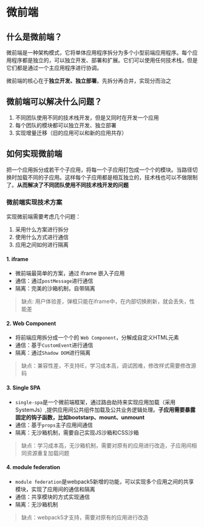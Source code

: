
# 微前端

## 什么是微前端？

微前端是一种架构模式，它将单体应用程序拆分为多个小型前端应用程序。每个应用程序都是独立的，可以独立开发、部署和扩展。它们可以使用任何技术栈，但是它们都是通过一个主应用程序进行协调。

微前端的核心在于**独立开发、独立部署**。先拆分再合并，实现分而治之

## 微前端可以解决什么问题？

1. 不同团队使用不同的技术栈开发，但是又同时在开发一个应用
2. 每个团队的模块都可以独立开发、独立部署
3. 实现增量迁移（旧的应用可以和新的应用共存）

## 如何实现微前端

把一个应用拆分成若干个子应用，将每一个子应用打包成一个个的模块。当路径切换时加载不同的子应用。这样每个子应用都是相互独立的，技术栈也可以不做限制了。**从而解决了不同团队使用不同技术栈开发的问题**

### 微前端实现技术方案

实现微前端需要考虑几个问题：

1. 采用什么方案进行拆分
2. 使用什么方式进行通信
3. 应用之间如何进行隔离

#### 1. iframe

- 微前端最简单的方案，通过 iframe 嵌入子应用
- 通信：通过`postMessage`进行通信
- 隔离：完美的沙箱机制，自带隔离

> 缺点: 用户体验差，弹框只能在iframe中，在内部切换刷新，就会丢失，性能差

#### 2. Web Component

- 将前端应用拆分成一个个的 `Web Component`，分解成自定义HTML元素
- 通信：基于`CustomEvent`进行通信
- 隔离：通过`Shadow DOM`进行隔离

> 缺点：兼容性差，不支持IE，学习成本高，调试困难，修改样式需要修改源码

#### 3. Single SPA

- `single-spa`是一个微前端框架，通过路由劫持来实现应用加载（采用SystemJs）,提供应用间公共组件加载及公共业务逻辑处理。**子应用需要暴露固定的钩子函数，比如bootstarp、mount、unmount**
- 通信：基于`props`主子应用间通信
- 隔离：无沙箱机制，需要自己实现JS沙箱和CSS沙箱
  
> 缺点：学习成本高，无沙箱机制，需要对原有的应用进行改造，子应用间相同资源重复加载问题

#### 4. module federation

- `module federation`是webpack5新增的功能，可以实现多个应用之间的共享模块，实现了应用间的通信和隔离
- 通信：共享模块的方式实现通信
- 隔离：无沙箱机制

> 缺点：webpack5才支持，需要对原有的应用进行改造
